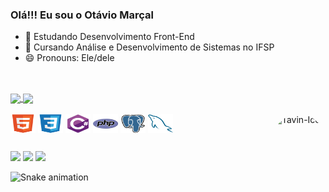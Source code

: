 ### Olá!!! Eu sou o Otávio Marçal

- 🔭 Estudando Desenvolvimento Front-End
- 🌱 Cursando Análise e Desenvolvimento de Sistemas no IFSP
- 😄 Pronouns: Ele/dele

##
</br>

<div>
<a href="https://github.com/TavinKG#gh-dark-mode-only">
  <img align="center" height="45%" src="https://github-readme-stats.vercel.app/api?username=TavinKG&count_private=true&show_icons=true&theme=tokyonight" />
  <img align="center" height="45%" src="https://github-readme-stats.vercel.app/api/top-langs/?username=TavinKG&langs_count=8&layout=compact&theme=tokyonight" />
</a>
</div>
<div style="display: inline_block"><br>
  <img align="center" alt="Tavin-HTML" height="30" width="40" src="https://raw.githubusercontent.com/devicons/devicon/master/icons/html5/html5-original.svg">
  <img align="center" alt="Tavin-CSS" height="30" width="40" src="https://raw.githubusercontent.com/devicons/devicon/master/icons/css3/css3-original.svg">
  <img align="center" alt="Tavin-Csharp" height="30" width="40" src="https://raw.githubusercontent.com/devicons/devicon/master/icons/csharp/csharp-original.svg">
  <img align="center" alt="Tavin-PHP" height="30" width="40" src="https://raw.githubusercontent.com/devicons/devicon/master/icons/php/php-original.svg">
  <img align="center" alt="Tavin-PostGresql" height="30" width="40" src="https://raw.githubusercontent.com/devicons/devicon/master/icons/postgresql/postgresql-original.svg">
  <img align="center" alt="Tavin-MySQL" height="30" width="40" src="https://raw.githubusercontent.com/devicons/devicon/master/icons/mysql/mysql-original.svg">
  <img align="right" alt="Tavin-Icon" height="150" style="border-radius:50px;" src="https://cdn.discordapp.com/attachments/1102779480923177023/1102790544024936448/create_a_high_resolution_artwork_of_young_black_me_1.jpg">
</div>

##

<div> 
  <a href="https://instagram.com/tavinkg" target="_blank"><img src="https://img.shields.io/badge/-Instagram-%23E4405F?style=for-the-badge&logo=instagram&logoColor=white" target="_blank"></a>
  <a href = "mailto:otaviomarcal785@gmail.com"><img src="https://img.shields.io/badge/-Gmail-%23333?style=for-the-badge&logo=gmail&logoColor=white" target="_blank"></a>
  <a href="https://www.linkedin.com/in/ot%C3%A1vio-augusto-azevedo-mar%C3%A7al-7a6a02261/" target="_blank"><img src="https://img.shields.io/badge/-LinkedIn-%230077B5?style=for-the-badge&logo=linkedin&logoColor=white" target="_blank"></a> 
  
</div>

![Snake animation](https://github.com/TavinKG/TavinKG/blob/output/github-contribution-grid-snake.svg)





